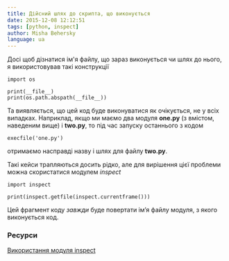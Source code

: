 ```yaml
---
title: Дійсний шлях до скрипта, що виконується
date: 2015-12-08 12:12:51
tags: [python, inspect]
author: Misha Behersky
language: ua
---
```


<p>Досі щоб дізнатися ім&#39;я файлу, що зараз виконується чи шлях до нього, я використовував такі конструкції</p>

<pre>
<code class="language-python">import os

print(__file__)
print(os.path.abspath(__file__))
</code></pre>

<p>Та виявляється, що цей код буде виконуватися як очікується, не у всіх випадках. Наприклад, якщо ми маємо два модуля <strong>one.py</strong> (з вмістом, наведеним вище)&nbsp;і <strong>two.py</strong>, то під час запуску останнього з кодом</p>

<pre>
<code class="language-python">execfile('one.py')</code></pre>

<p>отримаємо насправді назву і шлях для файлу <strong>two.py</strong>.</p>

<p>Такі кейси трапляються досить рідко, але для вирішення цієї проблеми можна скористатися модулем <em>inspect</em></p>

<pre>
<code class="language-python">import inspect

print(inspect.getfile(inspect.currentframe()))</code></pre>

<p>Цей фрагмент коду <em>завжди</em> буде повертати ім&rsquo;я файлу&nbsp;модуля, з якого виконується код.</p>

<h3>Ресурси</h3>

<p><a href="https://pymotw.com/2/inspect/" target="_blank">Використання модуля inspect</a></p>
